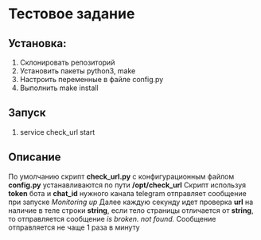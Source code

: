 # Тестовое задание
## Установка:
1. Склонировать репозиторий
1. Установить пакеты python3, make
1. Настроить переменные в файле config.py
1. Выполнить make install

## Запуск
1. service check_url start

## Описание
По умолчанию скрипт **check_url.py** с конфигурационным файлом **config.py** устанавливаются по пути **/opt/check_url**
Скрипт используя **token** бота и **chat_id** нужного канала telegram отправляет сообщение при запуске *Monitoring up*
Далее каждую секунду идет проверка **url** на наличие в теле строки **string**, если тело страницы отличается от **string**, то отправляется сообщение *<url> is broken. <string> not found.*
Сообщение отправляется не чаще 1 раза в минуту
